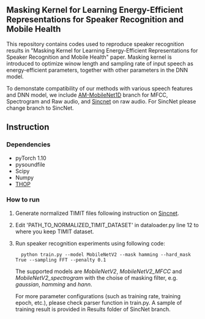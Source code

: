 ## Masking Kernel for Learning Energy-Efficient Representations for Speaker Recognition and Mobile Health

This repository contains codes used to reproduce speaker recognition results in "Masking Kernel for Learning Energy-Efficient Representations for Speaker Recognition and Mobile Health" paper.
Masking kernel is introduced to optimize winow length and sampling rate of input speech as energy-efficient parameters, together with other parameters in the DNN model.

To demonstate compatibility of our methods with various speech features and DNN model, we include [AM-MobileNet1D](https://github.com/joaoantoniocn/AM-MobileNet1D) branch for MFCC, Spectrogram and Raw audio, and [Sincnet](https://github.com/mravanelli/SincNet) on raw audio. For  SincNet please change branch to SincNet.
  


## Instruction

### Dependencies
- pyTorch 1.10
- pysoundfile
- Scipy
- Numpy
- [THOP](https://github.com/Lyken17/pytorch-OpCounter)  

### How to run
1. Generate normalized TIMIT files following instruction on [Sincnet](https://github.com/mravanelli/SincNet).

2. Edit 'PATH_TO_NORMALIZED_TIMIT_DATASET' in dataloader.py line 12 to where you keep TIMIT dataset. 

3. Run speaker recognition experiments using following code:

         
         python train.py --model MobileNetV2 --mask hamming --hard_mask True --sampling FFT --penalty 0.1
         

   The supported models are *MobileNetV2*, *MobileNetV2_MFCC* and *MobileNetV2_spectrogram* with the choise of masking filter, e.g. *gaussian*, *hamming* and *hann*.

   For more parameter configurations (such as training rate, training epoch, etc.), please check parser function in train.py. 
   A sample of training result is provided in Results folder of SincNet branch. 


